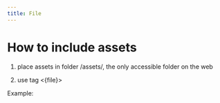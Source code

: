 ```yaml
---
title: File
---
```


# How to include assets

1. place assets in folder /assets/, the only accessible folder on the web

2. use tag <{file}>

Example:

<link href="<{file 'assets/css/style.css'}>" rel="stylesheet" type="text/css" />
